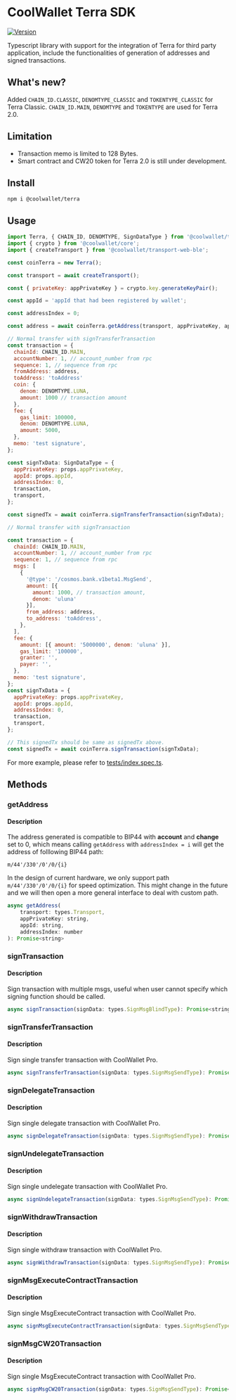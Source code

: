 # CoolWallet Terra SDK

[![Version](https://img.shields.io/npm/v/@coolwallet/terra)](https://www.npmjs.com/package/@coolwallet/terra)

Typescript library with support for the integration of Terra for third party application, include the functionalities of generation of addresses and signed transactions.

## What's new?

Added `CHAIN_ID.CLASSIC`, `DENOMTYPE_CLASSIC` and `TOKENTYPE_CLASSIC` for Terra Classic. `CHAIN_ID.MAIN`, `DENOMTYPE` and `TOKENTYPE` are used for Terra 2.0.

## Limitation

* Transaction memo is limited to 128 Bytes. 
* Smart contract and CW20 token for Terra 2.0 is still under development.

## Install

```shell
npm i @coolwallet/terra
```

## Usage

```javascript
import Terra, { CHAIN_ID, DENOMTYPE, SignDataType } from '@coolwallet/terra';
import { crypto } from '@coolwallet/core';
import { createTransport } from '@coolwallet/transport-web-ble';

const coinTerra = new Terra();

const transport = await createTransport();

const { privateKey: appPrivateKey } = crypto.key.generateKeyPair();

const appId = 'appId that had been registered by wallet';

const addressIndex = 0;

const address = await coinTerra.getAddress(transport, appPrivateKey, appId, addressIndex);

// Normal transfer with signTransferTransaction
const transaction = {
  chainId: CHAIN_ID.MAIN,
  accountNumber: 1, // account_number from rpc
  sequence: 1, // sequence from rpc
  fromAddress: address,
  toAddress: 'toAddress'
  coin: {
    denom: DENOMTYPE.LUNA,
    amount: 1000 // transaction amount
  },
  fee: {
    gas_limit: 100000,
    denom: DENOMTYPE.LUNA,
    amount: 5000,
  },
  memo: 'test signature',
};

const signTxData: SignDataType = {
  appPrivateKey: props.appPrivateKey,
  appId: props.appId,
  addressIndex: 0,
  transaction,
  transport,
};

const signedTx = await coinTerra.signTransferTransaction(signTxData);

// Normal transfer with signTransaction

const transaction = {
  chainId: CHAIN_ID.MAIN,
  accountNumber: 1, // account_number from rpc
  sequence: 1, // sequence from rpc
  msgs: [
    {
      '@type': '/cosmos.bank.v1beta1.MsgSend',
      amount: [{ 
        amount: 1000, // transaction amount, 
        denom: 'uluna'
      }],
      from_address: address,
      to_address: 'toAddress',
    },
  ],
  fee: {
    amount: [{ amount: '5000000', denom: 'uluna' }],
    gas_limit: '100000',
    granter: '',
    payer: '',
  },
  memo: 'test signature',
};
const signTxData = {
  appPrivateKey: props.appPrivateKey,
  appId: props.appId,
  addressIndex: 0,
  transaction,
  transport,
};

// This signedTx should be same as signedTx above.
const signedTx = await coinTerra.signTransaction(signTxData);
```

For more example, please refer to [tests/index.spec.ts](./tests/index.spec.ts).


## Methods

### getAddress

#### Description

The address generated is compatible to BIP44 with **account** and **change** set to 0, which means calling `getAddress` with `addressIndex = i` will get the address of folllowing BIP44 path:

```none
m/44'/330'/0'/0/{i}
```

In the design of current hardware, we only support path `m/44'/330'/0'/0/{i}` for speed optimization. This might change in the future and we will then open a more general interface to deal with custom path.

```javascript
async getAddress(
    transport: types.Transport,
    appPrivateKey: string,
    appId: string,
    addressIndex: number
): Promise<string>
```

### signTransaction

#### Description

Sign transaction with multiple msgs, useful when user cannot specify which signing function should be called.

```javascript
async signTransaction(signData: types.SignMsgBlindType): Promise<string>
```

### signTransferTransaction

#### Description

Sign single transfer transaction with CoolWallet Pro.

```javascript
async signTransferTransaction(signData: types.SignMsgSendType): Promise<string>;
```

### signDelegateTransaction

#### Description

Sign single delegate transaction with CoolWallet Pro.

```javascript
async signDelegateTransaction(signData: types.SignMsgSendType): Promise<string>;
```

### signUndelegateTransaction

#### Description

Sign single undelegate transaction with CoolWallet Pro.

```javascript
async signUndelegateTransaction(signData: types.SignMsgSendType): Promise<string>;
```

### signWithdrawTransaction

#### Description

Sign single withdraw transaction with CoolWallet Pro.

```javascript
async signWithdrawTransaction(signData: types.SignMsgSendType): Promise<string>;
```

### signMsgExecuteContractTransaction

#### Description

Sign single MsgExecuteContract transaction with CoolWallet Pro.

```javascript
async signMsgExecuteContractTransaction(signData: types.SignMsgSendType): Promise<string>;
```

### signMsgCW20Transaction

#### Description

Sign single MsgExecuteContract transaction with CoolWallet Pro.

```javascript
async signMsgCW20Transaction(signData: types.SignMsgSendType): Promise<string>;
```
